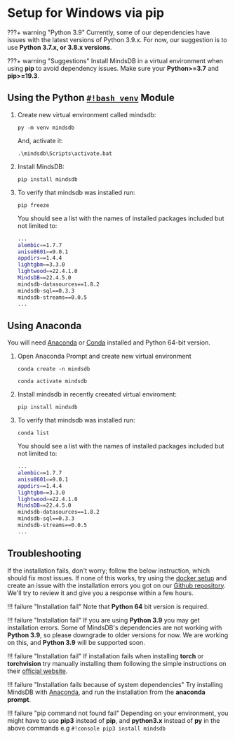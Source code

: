 # Setup for Windows via pip

???+ warning "Python 3.9"
    Currently, some of our dependencies have issues with the latest versions of Python 3.9.x. For now, our suggestion is to use **Python 3.7.x, or 3.8.x versions**.

???+ warning "Suggestions"
    Install MindsDB in a virtual environment when using **pip** to avoid dependency issues. Make sure your **Python>=3.7** and **pip>=19.3**.

## Using the Python [`#!bash venv`](https://docs.python.org/3/library/venv.html) Module

1. Create new virtual environment called mindsdb:

    ```console
    py -m venv mindsdb
    ```

    And, activate it:

    ```console
    .\mindsdb\Scripts\activate.bat
    ```

2. Install MindsDB:

    ```console
    pip install mindsdb
    ```

3. To verify that mindsdb was installed run:

    ```console
    pip freeze
    ```

    You should see a list with the names of installed packages included but not limited to:

    ```bash
    ...
    alembic==1.7.7
    aniso8601==9.0.1
    appdirs==1.4.4
    lightgbm==3.3.0
    lightwood==22.4.1.0
    MindsDB==22.4.5.0
    mindsdb-datasources==1.8.2
    mindsdb-sql==0.3.3
    mindsdb-streams==0.0.5
    ...
    ```

## Using Anaconda

You will need [Anaconda](https://www.anaconda.com/products/individual) or [Conda](https://conda.io/projects/conda/en/latest/index.html)
installed and Python 64-bit version.

1. Open Anaconda Prompt and create new virtual environment 

    ```console
    conda create -n mindsdb
    ```

    ```console
    conda activate mindsdb
    ```

2. Install mindsdb in recently creeated virtual enviroment:

    ```console
    pip install mindsdb
    ```

3. To verify that mindsdb was installed run:

    ```console
    conda list
    ```

    You should see a list with the names of installed packages included but not limited to:

    ```bash
    ...
    alembic==1.7.7
    aniso8601==9.0.1
    appdirs==1.4.4
    lightgbm==3.3.0
    lightwood==22.4.1.0
    MindsDB==22.4.5.0
    mindsdb-datasources==1.8.2
    mindsdb-sql==0.3.3
    mindsdb-streams==0.0.5
    ...
    ```

## Troubleshooting

If the installation fails, don't worry; follow the below instruction, which should fix most issues. If none of this works, try using the [docker setup](/deployment/docker/) and create an issue with the installation errors you got on our [Github repository](https://github.com/mindsdb/mindsdb/issues). We'll try to review it and give you a response within a few hours.


!!! failure "Installation fail"
    Note that **Python 64** bit version is required.

!!! failure "Installation fail"
    If you are using **Python 3.9** you may get installation errors. Some of MindsDB's dependencies are not working with **Python 3.9**, so please downgrade to older versions for now. We are working on this, and **Python 3.9** will be supported soon.

!!! failure "Installation fail"
    If installation fails when installing **torch** or **torchvision** try manually installing them following the simple instructions on their [official website](https://pytorch.org/get-started/locally/).

!!! failure "Installation fails because of system dependencies"
    Try installing MindsDB with [Anaconda](https://www.anaconda.com/products/individual), and run the installation from the **anaconda prompt**.

!!! failure "pip command not found fail"
    Depending on your environment, you might have to use **pip3** instead of **pip**, and **python3.x** instead of **py** in the above commands e.g `#!console pip3 install mindsdb`
